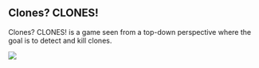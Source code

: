 ## Clones? CLONES!

Clones? CLONES! is a game seen from a top-down perspective where the goal is to detect and kill clones.

<img src="http://i.imgur.com/6N43i.png" style="border:0;">